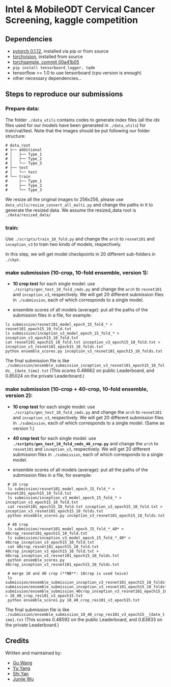 # Intel & MobileODT Cervical Cancer Screening, kaggle competition
## Dependencies
* [pytorch 0.1.12](http://pytorch.org/), installed via pip or from source
* [torchvision](https://github.com/pytorch/vision.git), installed from source
* [torchsample, commit 00a41b05](https://github.com/ncullen93/torchsample/commit/00a41b05d43b2815d915c632c94471e208e90153)
* `pip install tensorboard_logger, tqdm`
* tensorflow >= 1.0 to use tensorboard (cpu version is enough)
* other necessary dependencies...

## Steps to reproduce our submissions

### Prepare data:
The folder `./data_utils` contains codes to generate index files (all the idx files used for our models have been generated in `./data_utils`) for train/val/test. Note that the images should be put following our folder structure:
```
# data_root
# ├── additional
# │   ├── Type_1
# │   ├── Type_2
# │   └── Type_3
# ├── test
# │   └── test
# └── train
#     ├── Type_1
#     ├── Type_2
#     └── Type_3
```

We resize all the original images to 256x256, please use `data_utils/resize_convert_all_multi.py` and change the paths in it to generate the resized data.
We assume the resized_data root is `./data/resized_data/`

### train:
Use `./scripts/train_10_fold.py` and change the `arch` to `resnet101` and `inception_v3` to train two kinds of models, respectively.

In this step, we will get model checkpoints in 20 different sub-folders in `./ckpt`.


### make submission (10-crop, 10-fold ensemble, version 1):
- **10 crop test** for each single model: use `./scripts/gen_test_10_fold_cmds.py` and change the `arch` to `resnet101` and `inception_v3`, respectively. We will get 20 different submission files in `./submission`, each of which corresponds to a single model.

- ensemble scores of all models (average): put all the paths of the submission files in a file, for example:
 ```
 ls submission/resnet101_model_epoch_15_fold_* > resnet101_epoch15_10_fold.txt
 ls submission/inception_v3_model_epoch_15_fold_* > inception_v3_epoch15_10_fold.txt
 cat resnet101_epoch15_10_fold.txt inception_v3_epoch15_10_fold.txt > inception_v3_resnet101_epoch15_10_folds.txt
 python ensemble_scores.py inception_v3_resnet101_epoch15_10_folds.txt
 ```

The final submission file is like `./submission/ensemble_submission_inception_v3_resnet101_epoch15_10_folds__{date_time}.txt`
(This scores 0.48662 on public Leaderboard, and 0.85024 on the private Leaderboard.)


### make submission (10-crop + 40-crop, 10-fold ensemble, version 2):
- **10 crop test** for each single model: use `./scripts/gen_test_10_fold_cmds.py` and change the `arch` to `resnet101` and `inception_v3`, respectively. We will get 20 different submission files in `./submission`, each of which corresponds to a single model.
(Same as version 1.)

- **40 crop test** for each single model: use **`./scripts/gen_test_10_fold_cmds_40_crop.py`** and change the `arch` to `resnet101` and `inception_v3`, respectively. We will get 20 different submission files in `./submission`, each of which corresponds to a single model.


- ensemble scores of all models (average): put all the paths of the submission files in a file, for example:

```Shell
 # 10 crop
 ls submission/resnet101_model_epoch_15_fold_* > resnet101_epoch15_10_fold.txt
 ls submission/inception_v3_model_epoch_15_fold_* > inception_v3_epoch15_10_fold.txt
 cat resnet101_epoch15_10_fold.txt inception_v3_epoch15_10_fold.txt > inception_v3_resnet101_epoch15_10_folds.txt
 python ensemble_scores.py inception_v3_resnet101_epoch15_10_folds.txt

 # 40 crop
 ls submission/resnet101_model_epoch_15_fold_*_40* > 40crop_resnet101_epoch15_10_fold.txt
 ls submission/inception_v3_model_epoch_15_fold_*_40* > 40crop_inception_v3_epoch15_10_fold.txt
 cat 40crop_resnet101_epoch15_10_fold.txt 40crop_inception_v3_epoch15_10_fold.txt > 40crop_inception_v3_resnet101_epoch15_10_folds.txt
 python ensemble_scores.py 40crop_inception_v3_resnet101_epoch15_10_folds.txt

 # merge 10 and 40 crop (**NB**: 10crop is used twice)
 ls submission/ensemble_submission_inception_v3_resnet101_epoch15_10_folds*  submission/ensemble_submission_inception_v3_resnet101_epoch15_10_folds*  submission/ensemble_submission_40crop_inception_v3_resnet101_epoch15_10_folds* > 10_40_crop_res101_v3_epoch15.txt
 python ensemble_scores.py 10_40_crop_res101_v3_epoch15.txt
```

The final submission file is like `./submission/ensemble_submission_10_40_crop_res101_v3_epoch15__{date_time}.txt`
(This scores 0.48592 on the public Leaderboard, and 0.83833 on the private Leaderboard.)

## Credits
Written and maintained by:
* [Gu Wang](https://github.com/wangg12)
* [Yu Yang](https://github.com/yangyu12)
* [Shi Yan](https://github.com/neycyanshi)
* [Junjie Wu](https://github.com/THUwu)
